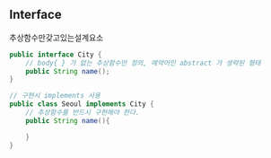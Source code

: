 ## Interface
추상함수만갖고있는설계요소
```java
public interface City {
	// body{ } 가 없는 추상함수만 정의, 예약어인 abstract 가 생략된 형태
    public String name();
}

// 구현시 implements 사용
public class Seoul implements City {
	// 추상함수를 반드시 구현해야 한다.
	public String name(){

	}
}
```
